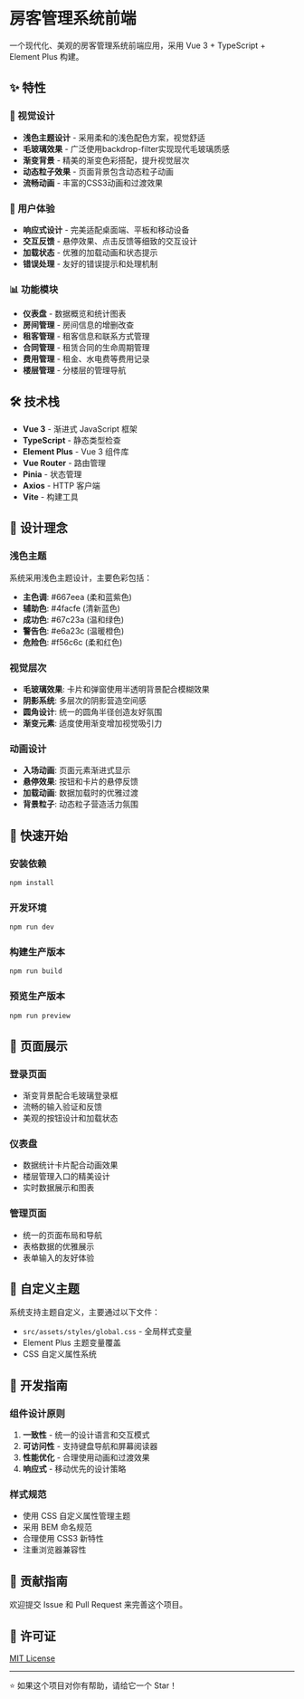 # 房客管理系统前端

一个现代化、美观的房客管理系统前端应用，采用 Vue 3 + TypeScript + Element Plus 构建。

## ✨ 特性

### 🎨 视觉设计
- **浅色主题设计** - 采用柔和的浅色配色方案，视觉舒适
- **毛玻璃效果** - 广泛使用backdrop-filter实现现代毛玻璃质感
- **渐变背景** - 精美的渐变色彩搭配，提升视觉层次
- **动态粒子效果** - 页面背景包含动态粒子动画
- **流畅动画** - 丰富的CSS3动画和过渡效果

### 🚀 用户体验
- **响应式设计** - 完美适配桌面端、平板和移动设备
- **交互反馈** - 悬停效果、点击反馈等细致的交互设计
- **加载状态** - 优雅的加载动画和状态提示
- **错误处理** - 友好的错误提示和处理机制

### 📊 功能模块
- **仪表盘** - 数据概览和统计图表
- **房间管理** - 房间信息的增删改查
- **租客管理** - 租客信息和联系方式管理
- **合同管理** - 租赁合同的生命周期管理
- **费用管理** - 租金、水电费等费用记录
- **楼层管理** - 分楼层的管理导航

## 🛠️ 技术栈

- **Vue 3** - 渐进式 JavaScript 框架
- **TypeScript** - 静态类型检查
- **Element Plus** - Vue 3 组件库
- **Vue Router** - 路由管理
- **Pinia** - 状态管理
- **Axios** - HTTP 客户端
- **Vite** - 构建工具

## 🎯 设计理念

### 浅色主题
系统采用浅色主题设计，主要色彩包括：
- **主色调**: #667eea (柔和蓝紫色)
- **辅助色**: #4facfe (清新蓝色)
- **成功色**: #67c23a (温和绿色)
- **警告色**: #e6a23c (温暖橙色)
- **危险色**: #f56c6c (柔和红色)

### 视觉层次
- **毛玻璃效果**: 卡片和弹窗使用半透明背景配合模糊效果
- **阴影系统**: 多层次的阴影营造空间感
- **圆角设计**: 统一的圆角半径创造友好氛围
- **渐变元素**: 适度使用渐变增加视觉吸引力

### 动画设计
- **入场动画**: 页面元素渐进式显示
- **悬停效果**: 按钮和卡片的悬停反馈
- **加载动画**: 数据加载时的优雅过渡
- **背景粒子**: 动态粒子营造活力氛围

## 🚀 快速开始

### 安装依赖
```bash
npm install
```

### 开发环境
```bash
npm run dev
```

### 构建生产版本
```bash
npm run build
```

### 预览生产版本
```bash
npm run preview
```

## 📱 页面展示

### 登录页面
- 渐变背景配合毛玻璃登录框
- 流畅的输入验证和反馈
- 美观的按钮设计和加载状态

### 仪表盘
- 数据统计卡片配合动画效果
- 楼层管理入口的精美设计
- 实时数据展示和图表

### 管理页面
- 统一的页面布局和导航
- 表格数据的优雅展示
- 表单输入的友好体验

## 🎨 自定义主题

系统支持主题自定义，主要通过以下文件：
- `src/assets/styles/global.css` - 全局样式变量
- Element Plus 主题变量覆盖
- CSS 自定义属性系统

## 📝 开发指南

### 组件设计原则
1. **一致性** - 统一的设计语言和交互模式
2. **可访问性** - 支持键盘导航和屏幕阅读器
3. **性能优化** - 合理使用动画和过渡效果
4. **响应式** - 移动优先的设计策略

### 样式规范
- 使用 CSS 自定义属性管理主题
- 采用 BEM 命名规范
- 合理使用 CSS3 新特性
- 注重浏览器兼容性

## 🤝 贡献指南

欢迎提交 Issue 和 Pull Request 来完善这个项目。

## 📄 许可证

[MIT License](LICENSE)

---

⭐ 如果这个项目对你有帮助，请给它一个 Star！
